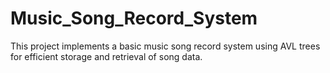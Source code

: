 # Music_Song_Record_System
 This project implements a basic music song record system using AVL trees for efficient storage and retrieval of song data.
